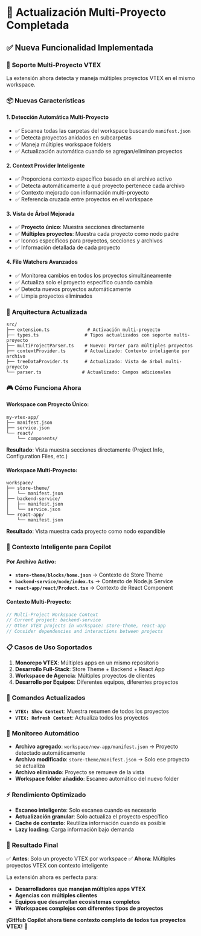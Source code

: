 # 🚀 Actualización Multi-Proyecto Completada

## ✅ Nueva Funcionalidad Implementada

### 🎯 **Soporte Multi-Proyecto VTEX**
La extensión ahora detecta y maneja múltiples proyectos VTEX en el mismo workspace.

### 📦 **Nuevas Características**

#### 1. **Detección Automática Multi-Proyecto**
- ✅ Escanea todas las carpetas del workspace buscando `manifest.json`
- ✅ Detecta proyectos anidados en subcarpetas
- ✅ Maneja múltiples workspace folders
- ✅ Actualización automática cuando se agregan/eliminan proyectos

#### 2. **Context Provider Inteligente**
- ✅ Proporciona contexto específico basado en el archivo activo
- ✅ Detecta automáticamente a qué proyecto pertenece cada archivo
- ✅ Contexto mejorado con información multi-proyecto
- ✅ Referencia cruzada entre proyectos en el workspace

#### 3. **Vista de Árbol Mejorada**
- ✅ **Proyecto único**: Muestra secciones directamente
- ✅ **Múltiples proyectos**: Muestra cada proyecto como nodo padre
- ✅ Iconos específicos para proyectos, secciones y archivos
- ✅ Información detallada de cada proyecto

#### 4. **File Watchers Avanzados**
- ✅ Monitorea cambios en todos los proyectos simultáneamente
- ✅ Actualiza solo el proyecto específico cuando cambia
- ✅ Detecta nuevos proyectos automáticamente
- ✅ Limpia proyectos eliminados

### 🔧 **Arquitectura Actualizada**

```
src/
├── extension.ts              # Activación multi-proyecto
├── types.ts                 # Tipos actualizados con soporte multi-proyecto
├── multiProjectParser.ts    # Nuevo: Parser para múltiples proyectos
├── contextProvider.ts       # Actualizado: Contexto inteligente por archivo
├── treeDataProvider.ts      # Actualizado: Vista de árbol multi-proyecto
└── parser.ts               # Actualizado: Campos adicionales
```

### 🎮 **Cómo Funciona Ahora**

#### Workspace con Proyecto Único:
```
my-vtex-app/
├── manifest.json
├── service.json
└── react/
    └── components/
```
**Resultado**: Vista muestra secciones directamente (Project Info, Configuration Files, etc.)

#### Workspace Multi-Proyecto:
```
workspace/
├── store-theme/
│   └── manifest.json
├── backend-service/
│   ├── manifest.json
│   └── service.json
└── react-app/
    └── manifest.json
```
**Resultado**: Vista muestra cada proyecto como nodo expandible

### 🧠 **Contexto Inteligente para Copilot**

#### Por Archivo Activo:
- **`store-theme/blocks/home.json`** → Contexto de Store Theme
- **`backend-service/node/index.ts`** → Contexto de Node.js Service  
- **`react-app/react/Product.tsx`** → Contexto de React Component

#### Contexto Multi-Proyecto:
```typescript
// Multi-Project Workspace Context
// Current project: backend-service
// Other VTEX projects in workspace: store-theme, react-app
// Consider dependencies and interactions between projects
```

### 📋 **Casos de Uso Soportados**

1. **Monorepo VTEX**: Múltiples apps en un mismo repositorio
2. **Desarrollo Full-Stack**: Store Theme + Backend + React App
3. **Workspace de Agencia**: Múltiples proyectos de clientes
4. **Desarrollo por Equipos**: Diferentes equipos, diferentes proyectos

### 🎯 **Comandos Actualizados**

- **`VTEX: Show Context`**: Muestra resumen de todos los proyectos
- **`VTEX: Refresh Context`**: Actualiza todos los proyectos

### 🔄 **Monitoreo Automático**

- **Archivo agregado**: `workspace/new-app/manifest.json` → Proyecto detectado automáticamente
- **Archivo modificado**: `store-theme/manifest.json` → Solo ese proyecto se actualiza
- **Archivo eliminado**: Proyecto se remueve de la vista
- **Workspace folder añadido**: Escaneo automático del nuevo folder

### ⚡ **Rendimiento Optimizado**

- **Escaneo inteligente**: Solo escanea cuando es necesario
- **Actualización granular**: Solo actualiza el proyecto específico
- **Cache de contexto**: Reutiliza información cuando es posible
- **Lazy loading**: Carga información bajo demanda

### 🎉 **Resultado Final**

✅ **Antes**: Solo un proyecto VTEX por workspace
✅ **Ahora**: Múltiples proyectos VTEX con contexto inteligente

La extensión ahora es perfecta para:
- **Desarrolladores que manejan múltiples apps VTEX**
- **Agencias con múltiples clientes**
- **Equipos que desarrollan ecosistemas completos**
- **Workspaces complejos con diferentes tipos de proyectos**

**¡GitHub Copilot ahora tiene contexto completo de todos tus proyectos VTEX!** 🚀
